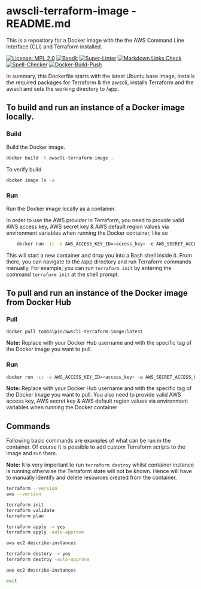 # awscli-terraform-image - README.md

This is a repository for a Docker image with the the AWS Command Line Interface (CLI) and Terraform installed.

[![License: MPL 2.0](https://img.shields.io/badge/License-MPL%202.0-brightgreen.svg)](https://opensource.org/licenses/MPL-2.0)
[![Bandit](https://github.com/tom-halpin/awscli-terraform-image/actions/workflows/bandit.yml/badge.svg)](https://github.com/tom-halpin/awscli-terraform-image/actions/new?category=security)
[![Super-Linter](https://github.com/tom-halpin/awscli-terraform-image/actions/workflows/linter.yml/badge.svg)](https://github.com/marketplace/actions/super-linter)
[![Markdown Links Check](https://github.com/tom-halpin/awscli-terraform-image/actions/workflows/md-links.yml/badge.svg)](https://github.com/gaurav-nelson/github-action-markdown-link-check)
[![Spell-Checker](https://github.com/tom-halpin/awscli-terraform-image/actions/workflows/spellcheck.yaml/badge.svg)](https://github.com/rojopolis/spellcheck-github-actions)
[![Docker-Build-Push](https://github.com/tom-halpin/awscli-terraform-image/actions/workflows/docker-build-push.yml/badge.svg)](https://hub.docker.com/)

In summary, this Dockerfile starts with the latest Ubuntu base image, installs the required packages for Terraform & the awscli, installs Terraform and the awscli and sets the working directory to /app.

## To build and run an instance of a Docker image locally.

### Build

Build the Docker image.

```bash
docker build -t awscli-terraform-image .
```

To verify build

```bash
docker image ls -a
```

### Run

Run the Docker image locally as a container.

In order to use the AWS provider in Terraform, you need to provide valid AWS access key, AWS secret key & AWS default region values via environment variables when running the Docker container, like so

```bash
    docker run -it -e AWS_ACCESS_KEY_ID=<access_key> -e AWS_SECRET_ACCESS_KEY=<secret_key> -e AWS_DEFAULT_REGION=<default region> awscli-terraform-image /bin/bash
```

This will start a new container and drop you into a Bash shell inside it. From there, you can navigate to the /app directory and run Terraform commands manually. For example, you can run ```terraform init``` by entering the command ```terraform init``` at the shell prompt.

## To pull and run an instance of the Docker image from Docker Hub

### Pull

```shell
docker pull tomhalpin/awscli-terraform-image:latest
```

**Note:** Replace <dockerhub-username> with your Docker Hub username and <tag> with the specific tag of the Docker image you want to pull.

### Run

```bash
docker run -it -e AWS_ACCESS_KEY_ID=<access_key> -e AWS_SECRET_ACCESS_KEY=<secret_key> -e AWS_DEFAULT_REGION=<default region> tomhalpin/awscli-terraform-image:latest /bin/bash
```

**Note:** Replace <dockerhub-username> with your Docker Hub username and <tag> with the specific tag of the Docker image you want to pull. You also need to provide valid AWS access key, AWS secret key & AWS default region values via environment variables when running the Docker container

## Commands

Following basic commands are examples of what can be run in the container. Of course it is possible to add custom Terraform scripts to the image and run them.

**Note:** It is very important to run ```terraform destroy``` whilst container instance is running otherwise the Terraform state will not be known. Hence will have to manually identify and delete resources created from the container.

```bash
terraform --version
aws --version

terraform init
terraform validate
terraform plan

terraform apply -> yes
terraform apply -auto-approve

aws ec2 describe-instances

terraform destory -> yes
terraform destroy -auto-approve

aws ec2 describe-instances

exit
```
